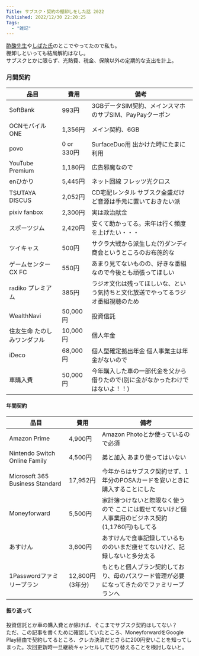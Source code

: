 ```yaml
---
Title: サブスク・契約の棚卸しをした話 2022
Published: 2022/12/30 22:20:25
Tags:
  - "雑記"
---
```


[酢酸先生](https://blog.ch3cooh.jp/entry/2022/12/30/113000)や[しばた氏](https://bps-tomoya.hateblo.jp/entry/2022/12/22/192451)のとこでやってたので私も。  
棚卸しといっても結局解約はなし。  
サブスクとかに限らず、光熱費、税金、保険以外の定期的な支出を計上。  

### 月間契約  
| 品目  | 費用  | 備考 |
|------------|------------|------------|
| SoftBank   | 993円        | 3GBデータSIM契約、メインスマホのサブSIM、PayPayクーポン         |
| OCNモバイルONE     | 1,356円      | メイン契約、6GB       |
| povo       | 0 or 330円        | SurfaceDuo用 出かけた時にたまに利用     |
| YouTube Premium         | 1,180円          | 広告邪魔なので           |
| enひかり       | 5,445円       | ネット回線 フレッツ光クロス       |
| TSUTAYA DISCUS    | 2,052円     | CD宅配レンタル サブスク全盛だけど音源は手元に置いておきたい派      |
| pixiv fanbox | 2,300円 | 実は政治献金 |
| スポーツジム | 2,420円| 安くて助かってる。来年は行く頻度を上げたい・・・ |
| ツイキャス | 500円 | サクラ大戦から派生した(?)ダンディ商会というところのお布施的な |
| ゲームセンターCX FC | 550円 | あまり見てないものの、好きな番組なので今後とも頑張ってほしい |
| radiko プレミアム | 385円| ラジオ文化は残ってほしいな、という気持ちと文化放送でやってるラジオ番組視聴のため |
| WealthNavi | 50,000円 | 投資信託 |
| 住友生命 たのしみワンダフル | 10,000円 | 個人年金 |
| iDeco |68,000円 | 個人型確定拠出年金 個人事業主は年金がないので |
| 車購入費 | 50,000円 | 今年購入した車の一部代金を父から借りたので(別に金がなかったわけではないよ！！) |


#### 年間契約
| 品目  | 費用  | 備考 |
|------------|------------|------------|
| Amazon Prime | 4,900円 | Amazon Photoとか使っているので必須 |
| Nintendo Switch Online Family | 4,500円| 弟と加入 あまり使ってはいない |
| Microsoft 365 Business Standard | 17,952円 | 今年からはサブスク契約せず、1年分のPOSAカードを安いときに購入することにした |
| Moneyforward | 5,500円 | 家計簿つけないと際限なく使うので ここには載せてないけど個人事業用のビジネス契約(1,1760円)もしてる |
| あすけん | 3,600円 | あすけんで食事記録しているもののいまだ痩せてないけど、記録しないと多分太る |
|1Passwordファミリープラン| 12,800円(3年分)  | もともと個人プラン契約しており、母のパスワード管理が必要になってきたのでファミリープランへ |

#### 振り返って
投資信託とか車の購入費とか除けば、そこまでサブスク契約はしてない？  
ただ、この記事を書くために確認していたところ、MoneyforwardをGoogle Play経由で契約してるところ、クレカ決済だとさらに200円安いことを知ってしまった。次回更新時一旦継続キャンセルして切り替えることを検討しないと。  
